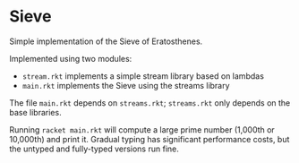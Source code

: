 Sieve
=====

Simple implementation of the Sieve of Eratosthenes.

Implemented using two modules:
- `stream.rkt` implements a simple stream library based on lambdas
- `main.rkt` implements the Sieve using the streams library

The file `main.rkt` depends on `streams.rkt`; `streams.rkt` only depends on the base libraries.

Running `racket main.rkt` will compute a large prime number (1,000th or 10,000th) and print it.
Gradual typing has significant performance costs, but the untyped and fully-typed versions run fine.
